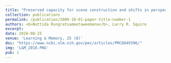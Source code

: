 ```yaml
---
title: "Preserved capacity for scene construction and shifts in perspective after hippocampal lesions"
collection: publications
permalink: /publication/2009-10-01-paper-title-number-1
authors: <b>Nuttida Rungratsameetaweemana</b>, Larry R. Squire
excerpt: 
date: 2018-08-25
venue: 'Learning & Memory, 25 (8)'
doi: "https://www.ncbi.nlm.nih.gov/pmc/articles/PMC6049396/"
img: 'L&M_2018.PNG'
pub: 1
---
```

